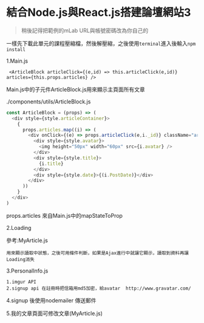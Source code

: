 # 結合Node.js與React.js搭建論壇網站3

> 稍後記得把範例的mLab URL與帳號密碼改為你自己的

一樣先下載此單元的課程壓縮檔，然後解壓縮，之後使用`terminal`進入後輸入`npm install`

1.Main.js

```text
 <ArticleBlock articleClick={(e,id) => this.articleClick(e,id)} articles={this.props.articles} />
```

Main.js中的子元件ArticleBlock.js用來顯示主頁面所有文章

./components/utils/ArticleBlock.js

```javascript
const ArticleBlock = (props) => (
  <div style={style.articleContainer}>
    {
      props.articles.map((i) => (
        <div onClick={(e) => props.articleClick(e,i._id)} className="articleBlock"  style={style.article} key={i._id}>
          <div style={style.avatar}>
            <img height="50px" width="60px" src={i.avatar} />
          </div>
          <div style={style.title}>
            {i.title}
          </div>
          <div style={style.date}>{(i.PostDate)}</div>
        </div>
      ))
    }
  </div>
)
```

props.articles 來自Main.js中的mapStateToProp

2.Loading

參考:MyArticle.js

```text
用來顯示讀取中狀態，之後可用條件判斷，如果是Ajax進行中就讓它顯示，讀取到資料再讓Loading消失
```

3.PersonalInfo.js

```text
1.imgur API
2.signup api 在註冊時把信箱用md5加密，給avatar  http://www.gravatar.com/
```

4.signup 後使用nodemailer 傳送郵件

5.我的文章頁面可修改文章\(MyArticle.js\)

